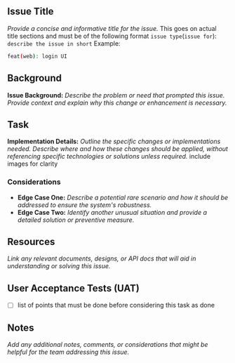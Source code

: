
## Issue Title 
*Provide a concise and informative title for the issue.*
This goes on actual title sections and must be of the following format
`issue type`(`issue for`): `describe the issue in short`
Example: 
``` bash
feat(web): login UI
```


## Background
**Issue Background:** *Describe the problem or need that prompted this issue. Provide context and explain why this change or enhancement is necessary.*

## Task
**Implementation Details:** *Outline the specific changes or implementations needed. Describe where and how these changes should be applied, without referencing specific technologies or solutions unless required.*
 include images for clarity
### Considerations
- **Edge Case One:** *Describe a potential rare scenario and how it should be addressed to ensure the system's robustness.*
- **Edge Case Two:** *Identify another unusual situation and provide a detailed solution or preventive measure.*

## Resources
*Link any relevant documents, designs, or API docs that will aid in understanding or solving this issue.*

## User Acceptance Tests (UAT)
- [ ] list of points that must be done before considering this task as done

## Notes
*Add any additional notes, comments, or considerations that might be helpful for the team addressing this issue.*

